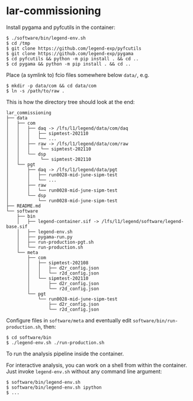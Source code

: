 # lar-commissioning

Install pygama and pyfcutils in the container:
```console
$ ./software/bin/legend-env.sh
$ cd /tmp
$ git clone https://github.com/legend-exp/pyfcutils
$ git clone https://github.com/legend-exp/pygama
$ cd pyfcutils && python -m pip install . && cd ..
$ cd pygama && python -m pip install . && cd ..
```

Place (a symlink to) fcio files somewhere below `data/`, e.g.
```console
$ mkdir -p data/com && cd data/com
$ ln -s /path/to/raw .
```

This is how the directory tree should look at the end:
```
lar_commissioning
├── data
│   ├── com
│   │   ├── daq -> /lfs/l1/legend/data/com/daq
│   │   │   ├── sipmtest-202110
│   │   │   └── ...
│   │   ├── raw -> /lfs/l1/legend/data/com/raw
│   │   │    └── sipmtest-202110
│   │   └── dsp
│   │        └── sipmtest-202110
│   └── pgt
│       ├── daq -> /lfs/l1/legend/data/pgt
│       │   ├── run0028-mid-june-sipm-test
│       │   └── ...
│       ├── raw
│       │   └── run0028-mid-june-sipm-test
│       └── dsp
│           └── run0028-mid-june-sipm-test
├── README.md
└── software
    ├── bin
    │   ├── legend-container.sif -> /lfs/l1/legend/software/legend-base.sif
    │   ├── legend-env.sh
    │   ├── pygama-run.py
    │   ├── run-production-pgt.sh
    │   └── run-production.sh
    └── meta
        ├── com
        │   ├── sipmtest-202108
        │   │   ├── d2r_config.json
        │   │   └── r2d_config.json
        │   └── sipmtest-202110
        │       ├── d2r_config.json
        │       └── r2d_config.json
        └── pgt
            └── run0028-mid-june-sipm-test
                ├── d2r_config.json
                └── r2d_config.json
```

Configure files in `software/meta` and eventually edit `software/bin/run-production.sh`, then:
```console
$ cd software/bin
$ ./legend-env.sh ./run-production.sh
```
To run the analysis pipeline inside the container.

For interactive analysis, you can work on a shell from within the container.
Just invoke `legend-env.sh` without any command line argument:
```console
$ software/bin/legend-env.sh
$ software/bin/legend-env.sh ipython
$ ...
```
